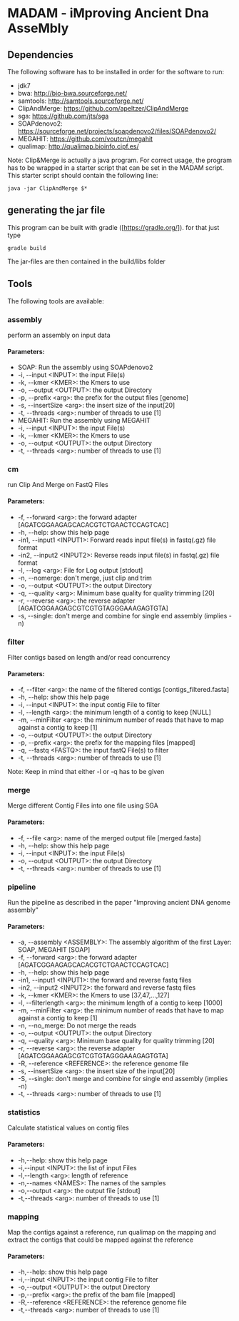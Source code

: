 # MADAM - iMproving Ancient Dna AsseMbly
## Dependencies
The following software has to be installed in order for the software to run:

- jdk7
- bwa: http://bio-bwa.sourceforge.net/
- samtools: http://samtools.sourceforge.net/
- ClipAndMerge: https://github.com/apeltzer/ClipAndMerge
- sga: https://github.com/jts/sga
- SOAPdenovo2: https://sourceforge.net/projects/soapdenovo2/files/SOAPdenovo2/
- MEGAHIT: https://github.com/voutcn/megahit
- qualimap: http://qualimap.bioinfo.cipf.es/

Note: Clip&Merge is actually a java program. For correct usage, the program has to be wrapped in a starter script that can be set in the MADAM script.
This starter script should contain the following line:

<pre><code>java -jar ClipAndMerge $*</code></pre>

## generating the jar file
This program can be built with gradle ([https://gradle.org/]). for that just type

`gradle build`

The jar-files are then contained in the build/libs folder

## Tools
The following tools are available:
### assembly
perform an assembly on input data
#### Parameters:

- SOAP: Run the assembly using SOAPdenovo2
 - -i, --input &lt;INPUT&gt;: the input File(s)
 - -k, --kmer &lt;KMER&gt;: the Kmers to use
 - -o, --output &lt;OUTPUT&gt;: the output Directory
 - -p, --prefix &lt;arg&gt;: the prefix for the output files [genome]
 - -s, --insertSize &lt;arg&gt;: the insert size of the input[20]
 - -t, --threads &lt;arg&gt;: number of threads to use [1]
- MEGAHIT: Run the assembly using MEGAHIT
 - -i, --input &lt;INPUT&gt;: the input File(s)
 - -k, --kmer &lt;KMER&gt;: the Kmers to use
 - -o, --output &lt;OUTPUT&gt;: the output Directory
 - -t, --threads &lt;arg&gt;: number of threads to use [1]
 
### cm
run Clip And Merge on FastQ Files
#### Parameters:
- -f, --forward &lt;arg&gt;: the forward adapter [AGATCGGAAGAGCACACGTCTGAACTCCAGTCAC]
- -h, --help: show this help page
- -in1, --input1 &lt;INPUT1&gt;: Forward reads input file(s) in fastq(.gz) file format
- -in2, --input2 &lt;INPUT2&gt;: Reverse reads input file(s) in fastq(.gz) file format
- -l, --log &lt;arg&gt;: File for Log output [stdout]
- -n, --nomerge: don't merge, just clip and trim
- -o, --output &lt;OUTPUT&gt;: the output Directory
- -q, --quality &lt;arg&gt;: Minimum base quality for quality trimming [20]
- -r, --reverse &lt;arg&gt;: the reverse adapter [AGATCGGAAGAGCGTCGTGTAGGGAAAGAGTGTA]
- -s, --single: don't merge and combine for single end assembly (implies -n)

### filter
Filter contigs based on length and/or read concurrency
#### Parameters:
- -f, --filter &lt;arg&gt;: the name of the filtered contigs [contigs_filtered.fasta]
- -h, --help: show this help page
- -i, --input &lt;INPUT&gt;: the input contig File to filter
- -l, --length &lt;arg&gt;: the minimum length of a contig to keep [NULL]
- -m, --minFilter &lt;arg&gt;: the minimum number of reads that have to map against a contig to keep [1]
- -o, --output &lt;OUTPUT&gt;: the output Directory
- -p, --prefix &lt;arg&gt;: the prefix for the mapping files [mapped]
- -q, --fastq &lt;FASTQ&gt;: the input fastQ File(s) to filter
- -t, --threads &lt;arg&gt;: number of threads to use [1]

Note: Keep in mind that either -l or -q has to be given

### merge
Merge different Contig Files into one file using SGA
#### Parameters:
- -f, --file &lt;arg&gt;: name of the merged output file [merged.fasta]
- -h, --help: show this help page
- -i, --input &lt;INPUT&gt;: the input File(s)
- -o, --output &lt;OUTPUT&gt;: the output Directory
- -t, --threads &lt;arg&gt;: number of threads to use [1]

### pipeline
Run the pipeline as described in the paper "Improving ancient DNA genome assembly"
#### Parameters:
- -a, --assembly &lt;ASSEMBLY&gt;: The assembly algorithm of the first Layer: SOAP, MEGAHIT [SOAP]
- -f, --forward &lt;arg&gt;: the forward adapter [AGATCGGAAGAGCACACGTCTGAACTCCAGTCAC]
- -h, --help: show this help page
- -in1, --input1 &lt;INPUT1&gt;: the forward and reverse fastq files
- -in2, --input2 &lt;INPUT2&gt;: the forward and reverse fastq files
- -k, --kmer &lt;KMER&gt;: the Kmers to use [37,47,...,127]
- -l, --filterlength &lt;arg&gt;: the minimum length of a contig to keep [1000]
- -m, --minFilter &lt;arg&gt;: the minimum number of reads that have to map against a contig to keep [1]
- -n, --no_merge: Do not merge the reads
- -o, --output &lt;OUTPUT&gt;: the output Directory
- -q, --quality &lt;arg&gt;: Minimum base quality for quality trimming [20]
- -r, --reverse &lt;arg&gt;: the reverse adapter [AGATCGGAAGAGCGTCGTGTAGGGAAAGAGTGTA]
- -R, --reference &lt;REFERENCE&gt;: the reference genome file
- -s, --insertSize &lt;arg&gt;: the insert size of the input[20]
- -S, --single: don't merge and combine for single end assembly (implies -n)
- -t, --threads &lt;arg&gt;: number of threads to use [1]

### statistics
Calculate statistical values on contig files
#### Parameters:
- -h,--help: show this help page
- -i,--input &lt;INPUT&gt;: the list of input Files
- -l,--length &lt;arg&gt;: length of reference
- -n,--names &lt;NAMES&gt;: The names of the samples
- -o,--output &lt;arg&gt;: the output file [stdout]
- -t,--threads &lt;arg&gt;: number of threads to use [1]

### mapping
Map the contigs against a reference, run qualimap on the mapping and extract the contigs that could be mapped against the reference
#### Parameters:
- -h,--help: show this help page
- -i,--input &lt;INPUT&gt;: the input contig File to filter
- -o,--output &lt;OUTPUT&gt;: the output Directory
- -p,--prefix &lt;arg&gt;: the prefix of the bam file [mapped]
- -R,--reference &lt;REFERENCE&gt;: the reference genome file
- -t,--threads &lt;arg&gt;: number of threads to use [1]
